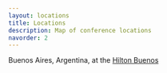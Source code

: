 ```yaml
---
layout: locations
title: Locations
description: Map of conference locations
navorder: 2
---
```


Buenos Aires, Argentina, at the [Hilton Buenos](https://www.hilton.com/en/hotels/buehihh-hilton-buenos-aires/)
